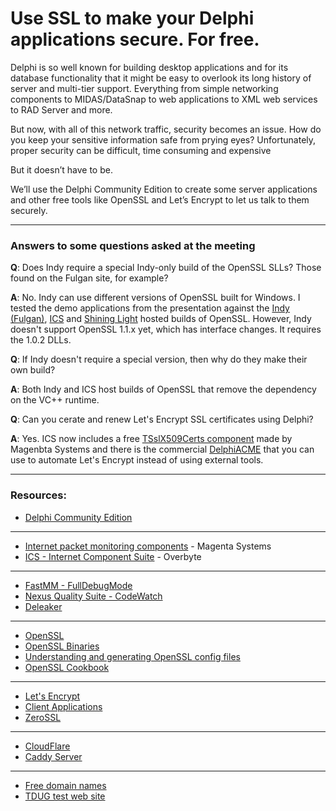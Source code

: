 # Use SSL to make your Delphi applications secure. For free.

Delphi is so well known for building desktop applications and for its database functionality that it might be easy to overlook its long history of server and multi-tier support. Everything from simple networking components to MIDAS/DataSnap to web applications to XML web services to RAD Server and more.

But now, with all of this network traffic, security becomes an issue. How do you keep your sensitive information safe from prying eyes? Unfortunately, proper security can be difficult, time consuming and expensive

But it doesn’t have to be.

We’ll use the Delphi Community Edition to create some server applications and other free tools like OpenSSL and Let’s Encrypt to let us talk to them securely.

---

### Answers to some questions asked at the meeting

**Q**: Does Indy require a special Indy-only build of the OpenSSL SLLs? Those found on the Fulgan site, for example?

**A**: No. Indy can use different versions of OpenSSL built for Windows. I tested the demo applications from the presentation against the [Indy (Fulgan)](https://indy.fulgan.com/SSL/), [ICS](http://wiki.overbyte.eu/wiki/index.php/ICS_Download#Download_OpenSSL_Binaries_.28required_for_SSL-enabled_components.29) and [Shining Light](http://slproweb.com/products/Win32OpenSSL.html) hosted builds of OpenSSL.
However, Indy doesn't support OpenSSL 1.1.x yet, which has interface changes. It requires the 1.0.2 DLLs.

**Q**: If Indy doesn't require a special version, then why do they make their own build?

**A**: Both Indy and ICS host builds of OpenSSL that remove the dependency on the VC++ runtime.

**Q**: Can you cerate and renew Let's Encrypt SSL certificates using Delphi?

**A**: Yes. ICS now includes a free [TSslX509Certs component](https://community.letsencrypt.org/t/new-acme-client-for-embarcadero-rad-studio-delphi-and-c-development-tools/77610) made by Magenbta Systems and there is the commercial [DelphiACME](https://github.com/tothpaul/DelphiACME) that you can use to automate Let's Encrypt instead of using external tools.

---
### Resources:
* [Delphi Community Edition](https://www.embarcadero.com/products/delphi/starter)
---
* [Internet packet monitoring components](https://www.magsys.co.uk/delphi/magmonsock.asp) - Magenta Systems
* [ICS - Internet Component Suite](http://www.overbyte.eu) - Overbyte
---
* [FastMM - FullDebugMode](https://sergworks.wordpress.com/2018/06/06/fastmm4-fulldebugmode-setup-guide)
* [Nexus Quality Suite - CodeWatch](https://www.nexusdb.com/support/index.php?q=codewatchfeatures)
* [Deleaker](https://www.deleaker.com)
---
* [OpenSSL](https://www.openssl.org/)
* [OpenSSL Binaries](https://www.openssl.org/community/binaries.html)
* [Understanding and generating OpenSSL config files](https://www.phcomp.co.uk/Tutorials/Web-Technologies/Understanding-and-generating-OpenSSL.cnf-files.html)
* [OpenSSL Cookbook](https://www.feistyduck.com/books/openssl-cookbook)
---
* [Let's Encrypt](https://letsencrypt.org/)
* [Client Applications](https://letsencrypt.org/docs/client-options)
* [ZeroSSL](https://zerossl.com/)
---
* [CloudFlare](https://www.cloudflare.com/)
* [Caddy Server](https://caddyserver.com/)
---
* [Free domain names](https://palash.tk/How-To-Get-A-Free-Domain)
* [TDUG test web site](http://tdug.co.nf)
